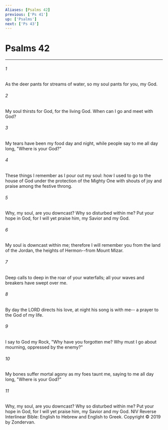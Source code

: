 ```yaml
---
Aliases: [Psalms 42]
previous: ['Ps 41']
up: ['Psalms']
next: ['Ps 43']
---
```

# Psalms 42

***


###### 1 
As the deer pants for streams of water, so my soul pants for you, my God. 

###### 2 
My soul thirsts for God, for the living God. When can I go and meet with God? 

###### 3 
My tears have been my food day and night, while people say to me all day long, "Where is your God?" 

###### 4 
These things I remember as I pour out my soul: how I used to go to the house of God under the protection of the Mighty One with shouts of joy and praise among the festive throng. 

###### 5 
Why, my soul, are you downcast? Why so disturbed within me? Put your hope in God, for I will yet praise him, my Savior and my God. 

###### 6 
My soul is downcast within me; therefore I will remember you from the land of the Jordan, the heights of Hermon--from Mount Mizar. 

###### 7 
Deep calls to deep in the roar of your waterfalls; all your waves and breakers have swept over me. 

###### 8 
By day the LORD directs his love, at night his song is with me-- a prayer to the God of my life. 

###### 9 
I say to God my Rock, "Why have you forgotten me? Why must I go about mourning, oppressed by the enemy?" 

###### 10 
My bones suffer mortal agony as my foes taunt me, saying to me all day long, "Where is your God?" 

###### 11 
Why, my soul, are you downcast? Why so disturbed within me? Put your hope in God, for I will yet praise him, my Savior and my God. NIV Reverse Interlinear Bible: English to Hebrew and English to Greek. Copyright © 2019 by Zondervan.
